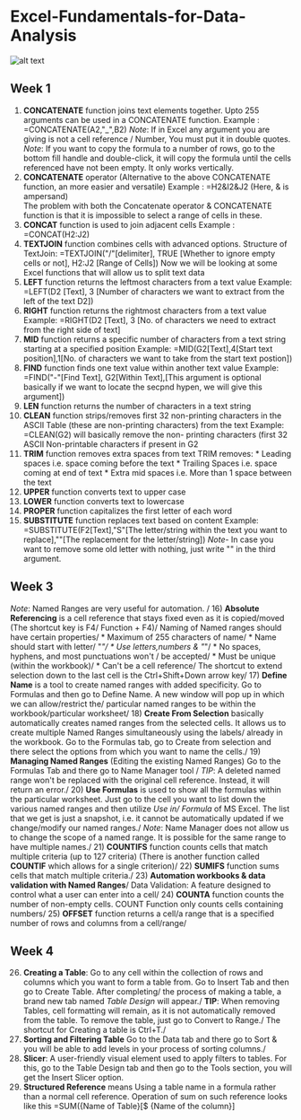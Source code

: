 # Excel-Fundamentals-for-Data-Analysis

![alt text](https://i0.wp.com/knowasap.com/wp-content/uploads/2020/03/EXCEL-d.png?fit=2000%2C1545&ssl=1)
## Week 1

1) **CONCATENATE** function joins text elements together. Upto 255 arguments can be used in a CONCATENATE function.
   Example : =CONCATENATE(A2,"_",B2)
   _Note_: If in Excel any argument you are giving is not a cell reference / Number, You must put it in double quotes.
   _Note_: If you want to copy the formula to a number of rows, go to the bottom fill handle and double-click, it will copy the formula until the cells referenced have not 
           been empty. It only works vertically. 
2) **CONCATENATE** operator (Alternative to the above CONCATENATE function, an more easier and versatile) 
     Example : =H2&I2&J2   (Here, & is ampersand) \
  The problem with both the Concatenate operator & CONCATENATE function is that it is impossible to select a range of cells in these. 
3) **CONCAT** function is used to join adjacent cells 
   Example : =CONCAT(H2:J2) 
4) **TEXTJOIN** function combines cells with advanced options. 
  Structure of TextJoin: =TEXTJOIN("/"[delimiter], TRUE [Whether to ignore empty cells or not], H2:J2 [Range of Cells])
  Now we will be looking at some Excel functions that will allow us to split text data 
6) **LEFT** function returns the leftmost characters from a text value 
   Example: =LEFT(D2 [Text], 3 [Number of characters we want to extract from the left of the text D2]) 
7) **RIGHT** function returns the rightmost characters from a text value 
   Example: =RIGHT(D2 [Text], 3 [No. of characters we need to extract from the right side of text] 
8) **MID** function returns a specific number of characters from a text string starting at a specified position
   Example: =MID(G2[Text],4[Start text position],1[No. of characters we want to take from the start text postion]) 
9) **FIND** function finds one text value within another text value
   Example: =FIND("-"[Find Text], G2[Within Text],[This argument is optional basically if we want to locate the secpnd hypen, we will give this argument])
10) **LEN** function returns the number of characters in a text string
11) **CLEAN** function strips/removes first 32 non-printing characters in the ASCII Table (these are non-printing characters) from the text
Example: =CLEAN(G2) will basically remove the non- printing characters (first 32 ASCII Non-printable characters if present in G2
12) **TRIM** function removes extra spaces from text
    TRIM removes:
         * Leading spaces i.e. space coming before the 
           text
         * Trailing Spaces i.e. space coming at end of 
           text
         * Extra mid spaces i.e. More than 1 space 
           between the text
13) **UPPER** function converts text to upper case
14) **LOWER** function converts text to lowercase
15) **PROPER** function capitalizes the first letter of 
    each word
16) **SUBSTITUTE** function replaces text based on 
    content
    Example: =SUBSTITUTE(F2[Text],"S"[The letter/string within the text you want to replace],""[The replacement for the letter/string])
    *Note*- In case you want to remove some old letter with nothing, just write "" in the third argument.
## Week 3
*Note*: Named Ranges are very useful for automation. /
16) **Absolute Referencing** is a cell reference that stays fixed even as it is copied/moved (The shortcut key is F4/ Function + F4)/
Naming of Named ranges should have certain properties/
      * Maximum of 255 characters of name/
      * Name should start with letter/ "_"/
      * Use letters,numbers & "_"/
      * No spaces, hyphens, and most punctuations won't /
        be accepted/
      * Must be unique (within the workbook)/
      * Can't be a cell reference/
The shortcut to extend selection down to the last cell is the Ctrl+Shift+Down arrow key/
17) **Define Name** is a tool to create named ranges with added specificity. Go to Formulas and then go to Define Name. A new window will pop up in which we can allow/restrict the/ particular named ranges to be within the workbook/particular worksheet/
18) **Create From Selection** basically automatically creates named ranges from the selected cells. It allows us to create multiple Named Ranges simultaneously using the labels/ already in the workbook. Go to the Formulas tab, go to Create from selection and there select the options from which you want to name the cells./
19) **Managing Named Ranges** (Editing the existing Named Ranges) Go to the Formulas Tab and there go to Name Manager tool /
*TIP*: A deleted named range won't be replaced with the original cell reference. Instead, it will return an error./
20) **Use Formulas** is used to show all the formulas within the particular worksheet. Just go to the cell you want to list down the various named ranges and then utilize *Use in/ Formula* of MS Excel. The list that we get is just a snapshot, i.e. it cannot be automatically updated if we change/modify our named ranges./
*Note*: Name Manager does not allow us to change the scope of a named range. It is possible for the same range to have multiple names./
21) **COUNTIFS** function counts cells that match multiple criteria (up to 127 criteria) (There is another function called **COUNTIF** which allows for a single criterion)/
22) **SUMIFS** function sums cells that match multiple criteria./
23) **Automation workbooks & data validation with Named Ranges**/
    Data Validation: A feature designed to control what a user can enter into a cell/
24) **COUNTA** function counts the number of non-empty cells. COUNT Function only counts cells containing numbers/
25) **OFFSET** function returns a cell/a range that is a specified number of rows and columns from a cell/range/
## Week 4
26) **Creating a Table**: Go to any cell within the collection of rows and columns which you want to form a table from. Go to Insert Tab and then go to Create Table. After completing/ the process of making a table, a brand new tab named *Table Design* will appear./
**TIP**: When removing Tables, cell formatting will remain, as it is not automatically removed from the table. To remove the table, just go to Convert to Range./
The shortcut for Creating a table is Ctrl+T./
27) **Sorting and Filtering Table** Go to the Data tab and there go to Sort & you will be able to add levels in your process of sorting columns./
28) **Slicer**: A user-friendly visual element used to apply filters to tables. For this, go to the Table Design tab and then go to the Tools section, you will get the Insert Slicer option.
29) **Structured Reference** means Using a table name in a formula rather than a normal cell reference.
    Operation of sum on such reference looks like this =SUM({Name of Table}[$ {Name of the column}]
   
